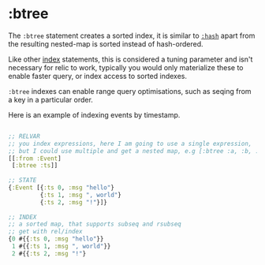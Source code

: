 # :btree

The `:btree` statement creates a sorted index, it is similar to [`:hash`](hash.md) apart from the resulting nested-map is sorted instead of hash-ordered.

Like other [index](indexes.md) statements, this is considered a tuning parameter and isn't necessary for relic to work, typically
you would only materialize these to enable faster query, or index access to sorted indexes.

`:btree` indexes can enable range query optimisations, such as seqing from a key in a particular order.

Here is an example of indexing events by timestamp.

```clojure 

;; RELVAR
;; you index expressions, here I am going to use a single expression,
;; but I could use multiple and get a nested map, e.g [:btree :a, :b, :c]
[[:from :Event] 
 [:btree :ts]]
 
;; STATE
{:Event [{:ts 0, :msg "hello"}
         {:ts 1, :msg ", world"}
         {:ts 2, :msg "!"}]}
         
;; INDEX
;; a sorted map, that supports subseq and rsubseq
;; get with rel/index
{0 #{{:ts 0, :msg "hello"}}
 1 #{{:ts 1, :msg ", world"}}
 2 #{{:ts 2, :msg "!"}
```